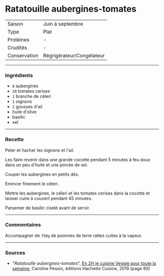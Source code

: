 # Ratatouille aubergines-tomates

| | |
|:---|:---|
| Saison | Juin à septembre |
| Type | Plat |
| Protéines | - |
| Crudités | - |
| Conservation | Régrigérateur/Congélateur |

---

### Ingrédients

* `6` aubergines
* `20` tomates cerises
* `1` branche de céleri
* `2` oignons
* `2` gousses d'ail
* huile d'olive
* basilic
* sel

---

### Recette

Peler et hacher les oignons et l'ail.

Les faire revenir dans une grande cocotte pendant 5 minutes à feu doux dans un peu d'huile et une pincée de sel.

Couper les aubergines en petits dés.

Emincer finement le céleri.

Mettre les aubergines, le céleri et les tomates cerises dans la cocotte et laisser cuire à couvert pendant 45 minutes.

Parsemer de basilic ciselé avant de servir.

---

### Commentaires

Accompagner de `750g` de pommes de terre rattes cuites à la vapeur.

---

### Sources

* "*Ratatouille aubergines-tomates*", [En 2H je cuisine Veggie pour toute la semaine](https://www.hachette-pratique.com/en-2h-je-cuisine-veggie-pour-toute-la-semaine-9782017059745), Caroline Pessin, éditions Hachette Cuisine, 2019 (page 80)
